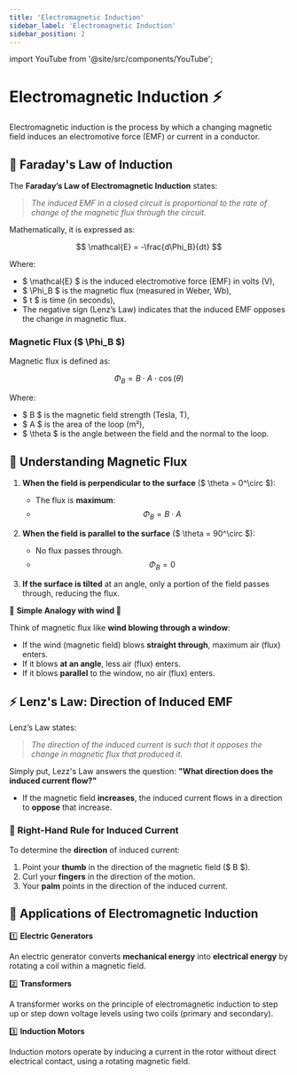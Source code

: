 ```yaml
---
title: 'Electromagnetic Induction'
sidebar_label: 'Electromagnetic Induction'
sidebar_position: 2
---
```


import YouTube from '@site/src/components/YouTube';

# Electromagnetic Induction ⚡

Electromagnetic induction is the process by which a changing magnetic field induces an electromotive force (EMF) or current in a conductor.

## 🧲 Faraday's Law of Induction

The **Faraday’s Law of Electromagnetic Induction** states:

> _The induced EMF in a closed circuit is proportional to the rate of change of the magnetic flux through the circuit._

Mathematically, it is expressed as:

$$
\mathcal{E} = -\frac{d\Phi_B}{dt}
$$

Where:

- $ \mathcal{E} $ is the induced electromotive force (EMF) in volts (V),
- $ \Phi_B $ is the magnetic flux (measured in Weber, Wb),
- $ t $ is time (in seconds),
- The negative sign (Lenz’s Law) indicates that the induced EMF opposes the change in magnetic flux.

### Magnetic Flux ($ \Phi_B $)

Magnetic flux is defined as:

$$
\Phi_B = B \cdot A \cdot \cos(\theta)
$$

Where:

- $ B $ is the magnetic field strength (Tesla, T),
- $ A $ is the area of the loop (m²),
- $ \theta $ is the angle between the field and the normal to the loop.

<YouTube videoId="pQp6bmJPU_0" />

## 🔄 Understanding Magnetic Flux

1. **When the field is perpendicular to the surface** ($ \theta = 0^\circ $):

   - The flux is **maximum**:
   - $$ \Phi_B = B \cdot A $$

2. **When the field is parallel to the surface** ($ \theta = 90^\circ $):

   - No flux passes through.
   - $$ \Phi_B = 0 $$

3. **If the surface is tilted** at an angle, only a portion of the field passes through, reducing the flux.

<YouTube videoId="6T7aG3Gd_38" />

🎯 **Simple Analogy with wind 💨**

Think of magnetic flux like **wind blowing through a window**:

- If the wind (magnetic field) blows **straight through**, maximum air (flux) enters.
- If it blows **at an angle**, less air (flux) enters.
- If it blows **parallel** to the window, no air (flux) enters.

## ⚡ Lenz's Law: Direction of Induced EMF

Lenz’s Law states:

> _The direction of the induced current is such that it opposes the change in magnetic flux that produced it._

Simply put, Lezz's Law answers the question: **"What direction does the induced current flow?"**

- If the magnetic field **increases**, the induced current flows in a direction to **oppose** that increase.

### 🔄 Right-Hand Rule for Induced Current

To determine the **direction** of induced current:

1. Point your **thumb** in the direction of the magnetic field ($ B $).
2. Curl your **fingers** in the direction of the motion.
3. Your **palm** points in the direction of the induced current.

<YouTube videoId="3HyORmBip-w?start=276" />

## 🔋 Applications of Electromagnetic Induction

1️⃣ **Electric Generators**

An electric generator converts **mechanical energy** into **electrical energy** by rotating a coil within a magnetic field.

2️⃣ **Transformers**

A transformer works on the principle of electromagnetic induction to step up or step down voltage levels using two coils (primary and secondary).

3️⃣ **Induction Motors**

Induction motors operate by inducing a current in the rotor without direct electrical contact, using a rotating magnetic field.

<YouTube videoId="nllCgjlWAF4?start=147" />
